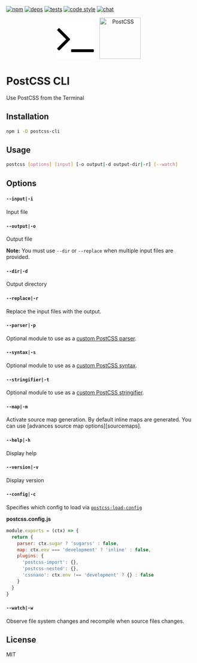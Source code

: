 [![npm][npm]][npm-url]
[![deps][deps]][deps-url]
[![tests][tests]][tests-url]
[![code style][style]][style-url]
[![chat][chat]][chat-url]

<div align="center">
  <img width="100" height="100" title="CLI" src="logo.svg">
  <a href="https://github.com/postcss/postcss">
    <img width="110" height="110" title="PostCSS" src="http://postcss.github.io/postcss/logo.svg" hspace="10">
  </a>
</div>

# PostCSS CLI
Use PostCSS from the Terminal


## Installation

```bash
npm i -D postcss-cli
```

## Usage

```bash
postcss [options] [input] [-o output|-d output-dir|-r] [--watch]
```

## Options

#### `--input|-i`

Input file

#### `--output|-o`

Output file

**Note:** You must use `--dir` or `--replace` when multiple input files are provided.

#### `--dir|-d`

Output directory

#### `--replace|-r`

Replace the input files with the output.

#### `--parser|-p`

Optional module to use as a [custom PostCSS parser](https://github.com/postcss/postcss#custom-syntaxes).

#### `--syntax|-s`

Optional module to use as a [custom PostCSS syntax](https://github.com/postcss/postcss#custom-syntaxes).

#### `--stringifier|-t`

Optional module to use as a [custom PostCSS stringifier](https://github.com/postcss/postcss#custom-syntaxes).

#### `--map|-m`

Activate source map generation. By default inline maps are generated.
You can use [advances source map options][sourcemaps].

#### `--help|-h`

Display help

#### `--version|-v`

Display version

#### `--config|-c`

Specifies which config to load via [`postcss-load-config`](https://github.com/michael-ciniawsky/postcss-load-config)

**postcss.config.js**

```js
module.exports = (ctx) => {
  return {
    parser: ctx.sugar ? 'sugarss' : false,
    map: ctx.env === 'development' ? 'inline' : false,
    plugins: {
      'postcss-import': {},
      'postcss-nested': {},
      'cssnano': ctx.env !== 'development' ? {} : false
    }
  }
}
```

#### `--watch|-w`

Observe file system changes and recompile when source files changes.

## License

MIT


[npm]: https://img.shields.io/npm/v/postcss-cli.svg
[npm-url]: https://npmjs.com/package/postcss-cli

[deps]: https://img.shields.io/gemnasium/postcss/postcss-cli.svg
[deps-url]: https://gemnasium.com/postcss/postcss-cli

[tests]: http://img.shields.io/travis/postcss/postcss-cli.svg
[tests-url]: https://travis-ci.org/postcss/postcss-cli

[style]: https://img.shields.io/badge/code%20style-standard-yellow.svg
[style-url]: http://standardjs.com/

[chat]: https://img.shields.io/gitter/room/postcss/postcss.svg?maxAge=2592000
[chat-url]: https://gitter.im/postcss/postcss
